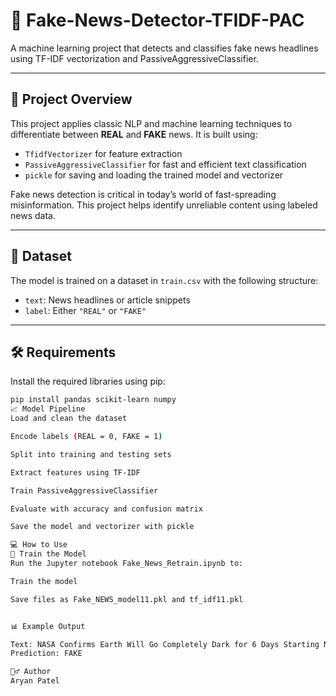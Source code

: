 # 📰 Fake-News-Detector-TFIDF-PAC

A machine learning project that detects and classifies fake news headlines using TF-IDF vectorization and PassiveAggressiveClassifier.

---

## 📌 Project Overview

This project applies classic NLP and machine learning techniques to differentiate between **REAL** and **FAKE** news. It is built using:

- `TfidfVectorizer` for feature extraction
- `PassiveAggressiveClassifier` for fast and efficient text classification
- `pickle` for saving and loading the trained model and vectorizer

Fake news detection is critical in today’s world of fast-spreading misinformation. This project helps identify unreliable content using labeled news data.

---

## 📂 Dataset

The model is trained on a dataset in `train.csv` with the following structure:
- `text`: News headlines or article snippets
- `label`: Either `"REAL"` or `"FAKE"`

---

## 🛠️ Requirements

Install the required libraries using pip:

```bash
pip install pandas scikit-learn numpy
📈 Model Pipeline
Load and clean the dataset

Encode labels (REAL = 0, FAKE = 1)

Split into training and testing sets

Extract features using TF-IDF

Train PassiveAggressiveClassifier

Evaluate with accuracy and confusion matrix

Save the model and vectorizer with pickle

💻 How to Use
🔁 Train the Model
Run the Jupyter notebook Fake_News_Retrain.ipynb to:

Train the model

Save files as Fake_NEWS_model11.pkl and tf_idf11.pkl


📊 Example Output

Text: NASA Confirms Earth Will Go Completely Dark for 6 Days Starting November 15
Prediction: FAKE

🙋‍♂️ Author
Aryan Patel
